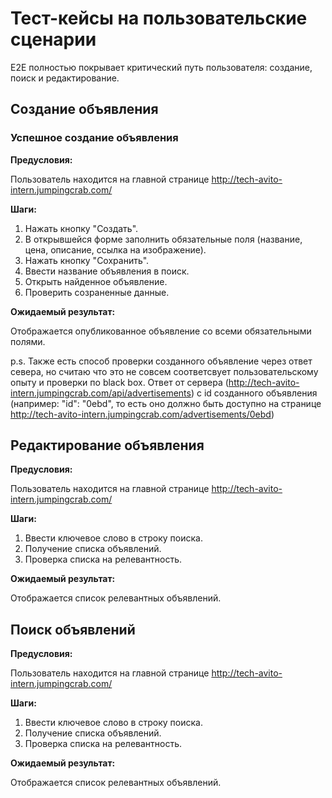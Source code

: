 # Тест-кейсы на пользовательские сценарии

E2E полностью покрывает критический путь пользователя: создание, поиск и редактирование.

## Создание объявления
### Успешное создание объявления

**Предусловия:**

Пользователь находится на главной странице http://tech-avito-intern.jumpingcrab.com/

**Шаги:**
1. Нажать кнопку "Создать".
2. В открывшейся форме заполнить обязательные поля (название, цена, описание, ссылка на изображение).
3. Нажать кнопку "Сохранить".
4. Ввести название объявления в поиск.
5. Открыть найденное объявление.
6. Проверить созраненные данные.

**Ожидаемый результат:**

Отображается опубликованное объявление со всеми обязательными полями.


p.s. Также есть способ проверки созданного объявление через ответ севера, но считаю что это не совсем соответсвует пользовательскому опыту и проверки по black box. Ответ от сервера (http://tech-avito-intern.jumpingcrab.com/api/advertisements) с id созданного объявления (например: "id": "0ebd", то есть оно должно быть доступно на странице http://tech-avito-intern.jumpingcrab.com/advertisements/0ebd)

## Редактирование объявления

**Предусловия:**

Пользователь находится на главной странице http://tech-avito-intern.jumpingcrab.com/

**Шаги:**
1. Ввести ключевое слово в строку поиска.
2. Получение списка объявлений.
3. Проверка списка на релевантность.

**Ожидаемый результат:**

Отображается список релевантных объявлений.

## Поиск объявлений

**Предусловия:**

Пользователь находится на главной странице http://tech-avito-intern.jumpingcrab.com/

**Шаги:**
1. Ввести ключевое слово в строку поиска.
2. Получение списка объявлений.
3. Проверка списка на релевантность.

**Ожидаемый результат:**

Отображается список релевантных объявлений.
